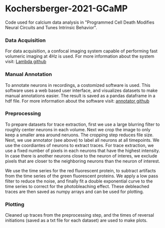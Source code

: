 # Kochersberger-2021-GCaMP
Code used for calcium data analysis in "Programmed Cell Death Modifies Neural Circuits and Tunes Intrinsic Behavior".  

### Data Acquisition
For data acquisition, a confocal imaging system capable of performing fast volumeric imaging at 4Hz is used.
For more information about the system visit: [Lambda github](https://github.com/venkatachalamlab/lambda)

### Manual Annotation
To annotate neurons in recordings, a costomized software is used. This software uses a web based user interface, and visualizes datasets to make manual annotations easier. The result is saved as a pandas dataframe in a hdf file. For more information about the software visit: [annotator github](https://github.com/venkatachalamlab/annotator)

### Preprocessing
To prepare datasets for trace extraction, first we use a large blurring filter to roughly center neurons in each volume. Next we crop the image to only keep a smaller area around neruons. The cropping step reduces file size. Next, we use annotator (see above) to label all neurons at all timepoints. We use the coordiantes of neurons to extract traces. For trace extraction, we use a fixed number of pixels in each neurons that have the highest intensity. In case there is another neurons close to the neuron of interes, we exclude pixels that are closer to the neighboring neurons than the neuron of interest.

We use the time series for the red fluorescent protein, to subtract artifacts from the time series of the green fluorescent proteins. We apply a low pass filter to reduce the noise, and finally fit a double exponential curve to the time series to correct for the photobleaching effect. These debleached traces are then saved as numpy arrays and can be used for plotting.

### Plotting
Cleaned up traces from the preprocessing step, and the times of reversal initiations (saved as a txt file for each dataset) are used to make plots.
